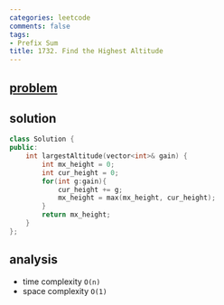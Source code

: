 ```yaml
---
categories: leetcode
comments: false
tags:
- Prefix Sum
title: 1732. Find the Highest Altitude
---
```


## [problem](https://leetcode.com/problems/find-the-highest-altitude/)
## solution
```c++
class Solution {
public:
    int largestAltitude(vector<int>& gain) {
        int mx_height = 0;
        int cur_height = 0;
        for(int g:gain){
            cur_height += g;
            mx_height = max(mx_height, cur_height);
        }
        return mx_height;
    }
};
```

## analysis
- time complexity `O(n)`
- space complexity `O(1)`